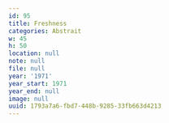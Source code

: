 ```yaml
---
id: 95
title: Freshness
categories: Abstrait
w: 45
h: 50
location: null
note: null
file: null
year: '1971'
year_start: 1971
year_end: null
image: null
uuid: 1793a7a6-fbd7-448b-9285-33fb663d4213
---
```


